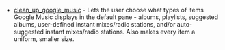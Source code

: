 
* [clean_up_google_music][1] - Lets the user choose what types of items Google Music displays in the default pane - albums, playlists, suggested albums, user-defined instant mixes/radio stations, and/or auto-suggested instant mixes/radio stations. Also makes every item a uniform, smaller size.

[1]: https://addons.mozilla.org/en-US/firefox/addon/clean-up-google-music/